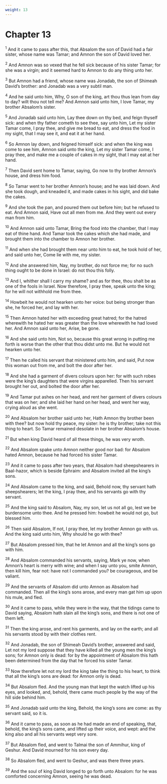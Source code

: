 ```yaml
---
weight: 13
---
```


# Chapter 13

<sup>1</sup> And it came to pass after this, that Absalom the son of David had a fair sister, whose name was Tamar; and Amnon the son of David loved her. 

<sup>2</sup> And Amnon was so vexed that he fell sick because of his sister Tamar; for she was a virgin; and it seemed hard to Amnon to do any thing unto her. 

<sup>3</sup> But Amnon had a friend, whose name was Jonadab, the son of Shimeah David’s brother: and Jonadab was a very subtil man. 

<sup>4</sup> And he said unto him, Why, O son of the king, art thou thus lean from day to day? wilt thou not tell me? And Amnon said unto him, I love Tamar, my brother Absalom’s sister. 

<sup>5</sup> And Jonadab said unto him, Lay thee down on thy bed, and feign thyself sick: and when thy father cometh to see thee, say unto him, Let my sister Tamar come, I pray thee, and give me bread to eat, and dress the food in my sight, that I may see it, and eat it at her hand. 

<sup>6</sup> So Amnon lay down, and feigned himself sick: and when the king was come to see him, Amnon said unto the king, Let my sister Tamar come, I pray thee, and make me a couple of cakes in my sight, that I may eat at her hand. 

<sup>7</sup> Then David sent home to Tamar, saying, Go now to thy brother Amnon’s house, and dress him food. 

<sup>8</sup> So Tamar went to her brother Amnon’s house; and he was laid down. And she took dough, and kneaded it, and made cakes in his sight, and did bake the cakes. 

<sup>9</sup> And she took the pan, and poured them out before him; but he refused to eat. And Amnon said, Have out all men from me. And they went out every man from him. 

<sup>10</sup> And Amnon said unto Tamar, Bring the food into the chamber, that I may eat of thine hand. And Tamar took the cakes which she had made, and brought them into the chamber to Amnon her brother. 

<sup>11</sup> And when she had brought them near unto him to eat, he took hold of her, and said unto her, Come lie with me, my sister. 

<sup>12</sup> And she answered him, Nay, my brother, do not force me; for no such thing ought to be done in Israel: do not thou this folly. 

<sup>13</sup> And I, whither shall I carry my shame? and as for thee, thou shalt be as one of the fools in Israel. Now therefore, I pray thee, speak unto the king; for he will not withhold me from thee. 

<sup>14</sup> Howbeit he would not hearken unto her voice: but being stronger than she, he forced her, and lay with her. 

<sup>15</sup> Then Amnon hated her with exceeding great hatred; for the hatred wherewith he hated her was greater than the love wherewith he had loved her. And Amnon said unto her, Arise, be gone. 

<sup>16</sup> And she said unto him, Not so, because this great wrong in putting me forth is worse than the other that thou didst unto me. But he would not hearken unto her. 

<sup>17</sup> Then he called his servant that ministered unto him, and said, Put now this woman out from me, and bolt the door after her. 

<sup>18</sup> And she had a garment of divers colours upon her: for with such robes were the king’s daughters that were virgins apparelled. Then his servant brought her out, and bolted the door after her. 

<sup>19</sup> And Tamar put ashes on her head, and rent her garment of divers colours that was on her; and she laid her hand on her head, and went her way, crying aloud as she went. 

<sup>20</sup> And Absalom her brother said unto her, Hath Amnon thy brother been with thee? but now hold thy peace, my sister: he is thy brother; take not this thing to heart. So Tamar remained desolate in her brother Absalom’s house. 

<sup>21</sup> But when king David heard of all these things, he was very wroth. 

<sup>22</sup> And Absalom spake unto Amnon neither good nor bad: for Absalom hated Amnon, because he had forced his sister Tamar. 

<sup>23</sup> And it came to pass after two years, that Absalom had sheepshearers in Baal-hazor, which is beside Ephraim: and Absalom invited all the king’s sons. 

<sup>24</sup> And Absalom came to the king, and said, Behold now, thy servant hath sheepshearers; let the king, I pray thee, and his servants go with thy servant. 

<sup>25</sup> And the king said to Absalom, Nay, my son, let us not all go, lest we be burdensome unto thee. And he pressed him: howbeit he would not go, but blessed him. 

<sup>26</sup> Then said Absalom, If not, I pray thee, let my brother Amnon go with us. And the king said unto him, Why should he go with thee? 

<sup>27</sup> But Absalom pressed him, that he let Amnon and all the king’s sons go with him. 

<sup>28</sup> And Absalom commanded his servants, saying, Mark ye now, when Amnon’s heart is merry with wine; and when I say unto you, smite Amnon, then kill him, fear not: have not I commanded you? be courageous, and be valiant. 

<sup>29</sup> And the servants of Absalom did unto Amnon as Absalom had commanded. Then all the king’s sons arose, and every man gat him up upon his mule, and fled. 

<sup>30</sup> And it came to pass, while they were in the way, that the tidings came to David saying, Absalom hath slain all the king’s sons, and there is not one of them left. 

<sup>31</sup> Then the king arose, and rent his garments, and lay on the earth; and all his servants stood by with their clothes rent. 

<sup>32</sup> And Jonadab, the son of Shimeah David’s brother, answered and said, Let not my lord suppose that they have killed all the young men the king’s sons; for Amnon only is dead: for by the appointment of Absalom this hath been determined from the day that he forced his sister Tamar. 

<sup>33</sup> Now therefore let not my lord the king take the thing to his heart, to think that all the king’s sons are dead: for Amnon only is dead. 

<sup>34</sup> But Absalom fled. And the young man that kept the watch lifted up his eyes, and looked, and, behold, there came much people by the way of the hill side behind him. 

<sup>35</sup> And Jonadab said unto the king, Behold, the king’s sons are come: as thy servant said, so it is. 

<sup>36</sup> And it came to pass, as soon as he had made an end of speaking, that, behold, the king’s sons came, and lifted up their voice, and wept: and the king also and all his servants wept very sore. 

<sup>37</sup> But Absalom fled, and went to Talmai the son of Ammihur, king of Geshur. And David mourned for his son every day. 

<sup>38</sup> So Absalom fled, and went to Geshur, and was there three years. 

<sup>39</sup> And the soul of king David longed to go forth unto Absalom: for he was comforted concerning Amnon, seeing he was dead. 


